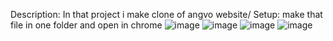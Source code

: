 Description:
In that project i make clone of angvo website/
Setup:
make that file in one folder and open in chrome
![image](https://github.com/runtime-error786/angvo-website/assets/123109871/aa593e10-5dec-4cca-bd71-7f1db08574a1)
![image](https://github.com/runtime-error786/angvo-website/assets/123109871/c232a06e-3052-41fa-87a3-c0fe485e90d7)
![image](https://github.com/runtime-error786/angvo-website/assets/123109871/f8d11550-7a0a-4a03-8fcd-5c0081b053ea)
![image](https://github.com/runtime-error786/angvo-website/assets/123109871/ef9060d5-c3c2-48f6-a812-bf1531b51efa)
